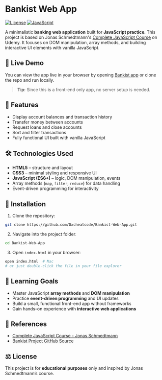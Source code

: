 
# Bankist Web App

[![License](https://img.shields.io/badge/license-Educational-blue)](https://github.com/Oxcheatcode/Bankist-Web-App/blob/main/LICENSE)
[![JavaScript](https://img.shields.io/badge/JavaScript-ES6-yellow)](https://developer.mozilla.org/en-US/docs/Web/JavaScript)

A minimalistic **banking web application** built for **JavaScript practice**. This project is based on Jonas Schmedtmann's [Complete JavaScript Course](https://github.com/jonasschmedtmann/complete-javascript-course/tree/master/11-Arrays-Bankist) on Udemy. It focuses on DOM manipulation, array methods, and building interactive UI elements with vanilla JavaScript.

## 🌟 Live Demo

You can view the app live in your browser by opening [Bankist app](https://bankist-web-app-eta.vercel.app) or clone the repo and run locally.

> **Tip:** Since this is a front-end only app, no server setup is needed.

## 🚀 Features

* Display account balances and transaction history
* Transfer money between accounts
* Request loans and close accounts
* Sort and filter transactions
* Fully functional UI built with vanilla JavaScript

## 🛠️ Technologies Used

* **HTML5** – structure and layout
* **CSS3** – minimal styling and responsive UI
* **JavaScript (ES6+)** – logic, DOM manipulation, events
* Array methods (`map`, `filter`, `reduce`) for data handling
* Event-driven programming for interactivity

## 💾 Installation

1. Clone the repository:

```bash
git clone https://github.com/Oxcheatcode/Bankist-Web-App.git
```

2. Navigate into the project folder:

```bash
cd Bankist-Web-App
```

3. Open `index.html` in your browser:

```bash
open index.html  # Mac
# or just double-click the file in your file explorer
```

## 🎯 Learning Goals

* Master JavaScript **array methods** and **DOM manipulation**
* Practice **event-driven programming** and UI updates
* Build a small, functional front-end app without frameworks
* Gain hands-on experience with **interactive web applications**



## 📖 References

* [Complete JavaScript Course - Jonas Schmedtmann](https://www.udemy.com/course/the-complete-javascript-course/)
* [Bankist Project GitHub Source](https://github.com/jonasschmedtmann/complete-javascript-course/tree/master/11-Arrays-Bankist)

## ⚖️ License

This project is for **educational purposes** only and inspired by Jonas Schmedtmann’s course.

